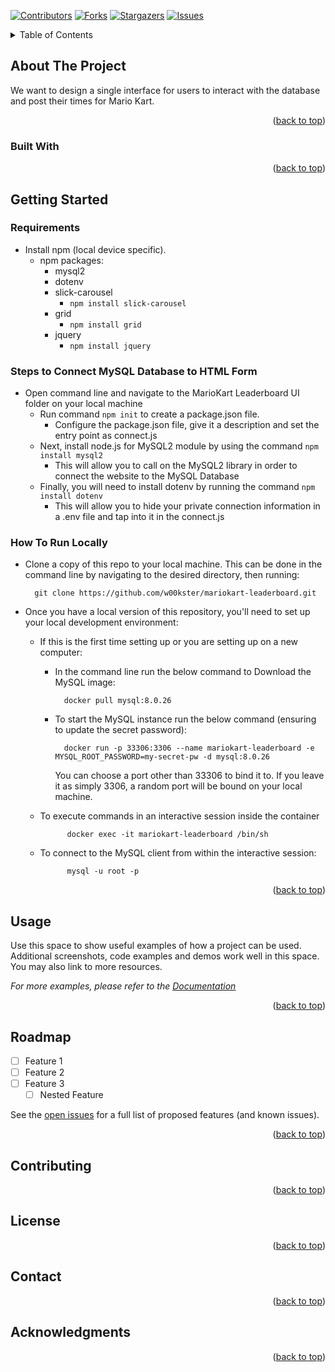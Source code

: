 <a name="readme-top"></a>
<!-- PROJECT SHIELDS -->
<!--
*** I'm using markdown "reference style" links for readability.
*** Reference links are enclosed in brackets [ ] instead of parentheses ( ).
*** See the bottom of this document for the declaration of the reference variables
*** for contributors-url, forks-url, etc. This is an optional, concise syntax you may use.
*** https://www.markdownguide.org/basic-syntax/#reference-style-links
-->

[![Contributors][contributors-shield]][contributors-url]
[![Forks][forks-shield]][forks-url]
[![Stargazers][stars-shield]][stars-url]
[![Issues][issues-shield]][issues-url]

<!-- PROJECT LOGO -->
<!-- <br />
<div align="center">
  <a href="https://github.com/w00kster/mariokart-leaderboard">
    <img src="images/logo.png" alt="Logo" width="80" height="80">
  </a>

<h3 align="center">project_title</h3>

  <p align="center">
    project_description
    <br />
    <a href="https://github.com/w00kster/mariokart-leaderboard"><strong>Explore the docs »</strong></a>
    <br />
    <br />
    <a href="https://github.com/w00kster/mariokart-leaderboard">View Demo</a>
    ·
    <a href="https://github.com/w00kster/mariokart-leaderboard/issues">Report Bug</a>
    ·
    <a href="https://github.com/w00kster/mariokart-leaderboard/issues">Request Feature</a>
  </p>
</div> -->



<!-- TABLE OF CONTENTS -->
<details>
  <summary>Table of Contents</summary>
  <ol>
    <li>
      <a href="about-the-project">About The Project</a>
      <ul>
        <li><a href="#built-with">Built With</a></li>
      </ul>
        </li>
    <li>
      <a href="#getting-started">Getting Started</a>
      <ul>
        <li><a href="#requirements">Requirements</a></li>
        <li><a href="#steps-to-connect-mysql-database-to-html-form">Steps to Connect MySQL Database to HTML Form</a></li>
        <li><a href="#how-to-run-locally">How To Run Locally</a></li>
      </ul>
    </li>
    <li><a href="#usage">Usage</a></li>
    <li><a href="#roadmap">Roadmap</a></li>
    <li><a href="#contributing">Contributing</a></li>
    <li><a href="#license">License</a></li>
    <li><a href="#contact">Contact</a></li>
    <li><a href="#acknowledgments">Acknowledgments</a></li>
  </ol>
</details>

## About The Project
<!-- [![Product Name Screen Shot][product-screenshot]](https://example.com) -->

We want to design a single interface for users to interact with the database and post their times for Mario Kart.

<p align="right">(<a href="#readme-top">back to top</a>)</p>

### Built With

<!-- * [![Next][Next.js]][Next-url] -->
<!-- * [![React][React.js]][React-url] -->
<!-- * [![Vue][Vue.js]][Vue-url] -->
<!-- * [![Angular][Angular.io]][Angular-url] -->
<!-- * [![Svelte][Svelte.dev]][Svelte-url] -->
<!-- * [![Laravel][Laravel.com]][Laravel-url] -->
<!-- * [![Bootstrap][Bootstrap.com]][Bootstrap-url] -->
<!-- * [![JQuery][JQuery.com]][JQuery-url] -->

<p align="right">(<a href="#readme-top">back to top</a>)</p>


<!-- GETTING STARTED -->
## Getting Started

<!-- This is an example of how you may give instructions on setting up your project locally.
To get a local copy up and running follow these simple example steps. -->

### Requirements
<!-- This is an example of how to list things you need to use the software and how to install them -->
- Install npm (local device specific).
  - npm packages:
    - mysql2
    - dotenv
    - slick-carousel 
      - `npm install slick-carousel`
    - grid 
      - `npm install grid`
    - jquery 
      - `npm install jquery`

### Steps to Connect MySQL Database to HTML Form
- Open command line and navigate to the MarioKart Leaderboard UI folder on your local machine
  - Run command `npm init` to create a package.json file.
    - Configure the package.json file, give it a description and set the entry point as connect.js
  - Next, install node.js for MySQL2 module by using the command `npm install mysql2` 
    - This will allow you to call on the MySQL2 library in order to connect the website to the MySQL Database
  - Finally, you will need to install dotenv by running the command `npm install dotenv`
    - This will allow you to hide your private connection information in a .env file and tap into it in the connect.js

### How To Run Locally
<!-- Information about user Docker for local MySQL db -->
- Clone a copy of this repo to your local machine. This can be done in the command line by navigating to the desired directory, then running:

        git clone https://github.com/w00kster/mariokart-leaderboard.git
- Once you have a local version of this repository, you'll need to set up your local development environment:
    - If this is the first time setting up or you are setting up on a new computer:
         - In the command line run the below command to Download the MySQL image:
              
                 docker pull mysql:8.0.26
        - To start the MySQL instance run the below command (ensuring to update the secret password): 
            
                docker run -p 33306:3306 --name mariokart-leaderboard -e MYSQL_ROOT_PASSWORD=my-secret-pw -d mysql:8.0.26

            You can choose a port other than 33306 to bind it to. If you leave it as simply 3306, a random port will be bound on your local machine.
    - To execute commands in an interactive session inside the container
              
                docker exec -it mariokart-leaderboard /bin/sh
    - To connect to the MySQL client from within the interactive session:
              
                mysql -u root -p

<p align="right">(<a href="#readme-top">back to top</a>)</p>


<!-- USAGE EXAMPLES -->
## Usage

Use this space to show useful examples of how a project can be used. Additional screenshots, code examples and demos work well in this space. You may also link to more resources.

_For more examples, please refer to the [Documentation](https://example.com)_

<p align="right">(<a href="#readme-top">back to top</a>)</p>



<!-- ROADMAP -->
## Roadmap

- [ ] Feature 1
- [ ] Feature 2
- [ ] Feature 3
    - [ ] Nested Feature

See the [open issues](https://github.com/w00kster/mariokart-leaderboard/issues) for a full list of proposed features (and known issues).

<p align="right">(<a href="#readme-top">back to top</a>)</p>



<!-- CONTRIBUTING -->
## Contributing

<!-- Contributions are what make the open source community such an amazing place to learn, inspire, and create. Any contributions you make are **greatly appreciated**.

If you have a suggestion that would make this better, please fork the repo and create a pull request. You can also simply open an issue with the tag "enhancement".
Don't forget to give the project a star! Thanks again!

1. Fork the Project
2. Create your Feature Branch (`git checkout -b feature/AmazingFeature`)
3. Commit your Changes (`git commit -m 'Add some AmazingFeature'`)
4. Push to the Branch (`git push origin feature/AmazingFeature`)
5. Open a Pull Request -->

<p align="right">(<a href="#readme-top">back to top</a>)</p>



<!-- LICENSE -->
## License

<!-- Distributed under the MIT License. See `LICENSE.txt` for more information. -->

<p align="right">(<a href="#readme-top">back to top</a>)</p>



<!-- CONTACT -->
## Contact

<!-- Your Name - [@twitter_handle](https://twitter.com/twitter_handle) - email@email_client.com

Project Link: [https://github.com/w00kster/mariokart-leaderboard](https://github.com/w00kster/mariokart-leaderboard) -->

<p align="right">(<a href="#readme-top">back to top</a>)</p>



<!-- ACKNOWLEDGMENTS -->
## Acknowledgments

<!-- * []()
* []()
* []() -->

<p align="right">(<a href="#readme-top">back to top</a>)</p>

<!-- MARKDOWN LINKS & IMAGES -->
<!-- https://www.markdownguide.org/basic-syntax/#reference-style-links -->

[contributors-shield]: https://img.shields.io/github/contributors/w00kster/mariokart-leaderboard.svg?style=for-the-badge
[contributors-url]: https://github.com/w00kster/mariokart-leaderboard/graphs/contributors
[forks-shield]: https://img.shields.io/github/forks/w00kster/mariokart-leaderboard.svg?style=for-the-badge
[forks-url]: https://github.com/w00kster/mariokart-leaderboard/network/members
[stars-shield]: https://img.shields.io/github/stars/w00kster/mariokart-leaderboard.svg?style=for-the-badge
[stars-url]: https://github.com/w00kster/mariokart-leaderboard/stargazers
[issues-shield]: https://img.shields.io/github/issues/w00kster/mariokart-leaderboard.svg?style=for-the-badge
[issues-url]: https://github.com/w00kster/mariokart-leaderboard/issues
[product-screenshot]: images/screenshot.png
[Next.js]: https://img.shields.io/badge/next.js-000000?style=for-the-badge&logo=nextdotjs&logoColor=white
[Next-url]: https://nextjs.org/
[React.js]: https://img.shields.io/badge/React-20232A?style=for-the-badge&logo=react&logoColor=61DAFB
[React-url]: https://reactjs.org/
[Vue.js]: https://img.shields.io/badge/Vue.js-35495E?style=for-the-badge&logo=vuedotjs&logoColor=4FC08D
[Vue-url]: https://vuejs.org/
[Angular.io]: https://img.shields.io/badge/Angular-DD0031?style=for-the-badge&logo=angular&logoColor=white
[Angular-url]: https://angular.io/
[Svelte.dev]: https://img.shields.io/badge/Svelte-4A4A55?style=for-the-badge&logo=svelte&logoColor=FF3E00
[Svelte-url]: https://svelte.dev/
[Laravel.com]: https://img.shields.io/badge/Laravel-FF2D20?style=for-the-badge&logo=laravel&logoColor=white
[Laravel-url]: https://laravel.com
[Bootstrap.com]: https://img.shields.io/badge/Bootstrap-563D7C?style=for-the-badge&logo=bootstrap&logoColor=white
[Bootstrap-url]: https://getbootstrap.com
[JQuery.com]: https://img.shields.io/badge/jQuery-0769AD?style=for-the-badge&logo=jquery&logoColor=white
[JQuery-url]: https://jquery.com 
